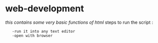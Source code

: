 # web-development
*this contains some very basic functions of html* 
steps to run the script :
```-download the script
   -run it into any text editor
   -open with browser
```  
